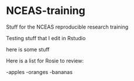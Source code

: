 # NCEAS-training
Stuff for the NCEAS reproducible research training

Testing stuff that I edit in Rstudio

here is some stuff

Here is a list for Rosie to review:

-apples
-oranges
-bananas
